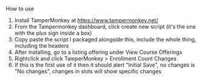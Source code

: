 How to use
1. Install TamperMonkey at https://www.tampermonkey.net/
2. From the Tampermonkey dashboard, click create new script (it's the one with the plus sign inside a box)
3. Copy paste the script I packaged alongside this, include the whole thing, including the headers
4. After installing, go to a listing offering under View Course Offerings
5. Rightclick and click TamperMonkey > Enrollment Count Changes
6. If this is the first use of it then it should alert "Initial Save", no changes is "No changes", changes in slots will show specific changes